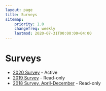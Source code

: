 ```yaml
---
layout: page
title: Surveys
sitemap:
    priority: 1.0
    changefreq: weekly
    lastmod: 2020-07-31T00:00:00+04:00
---
```

# Surveys

- [2020 Survey][2020survey] - Active
- [2019 Survey][2019survey] - Read-only
- [2018 Survey, April-December][2018survey] - Read-only

[2020survey]:https://docs.google.com/forms/d/e/1FAIpQLScaGdbkDh_mkl5Byfp6ofdpB2WCVDy6pEJw46lfi-6gJmbMEw/viewform?usp=sf_link
[2019survey]:https://docs.google.com/forms/d/1Cp8-hDI5bDkY2znItkigXuGHoGncOuVsQRShz-KiWVY
[2018survey]:https://docs.google.com/forms/d/e/1FAIpQLSdtl3k9jW_tX4GjmLfoztuD44vbg26B8Mfw_q-IK6E9VqQ6Rw/viewform
